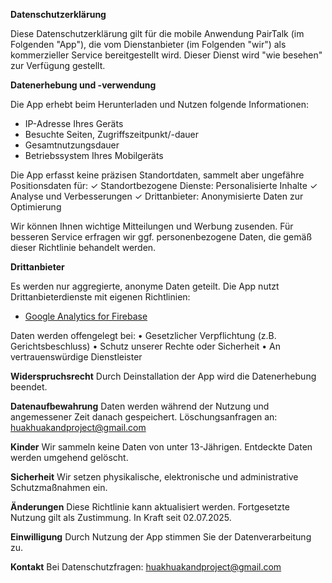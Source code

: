 **Datenschutzerklärung**

Diese Datenschutzerklärung gilt für die mobile Anwendung PairTalk (im Folgenden "App"), die vom Dienstanbieter (im Folgenden "wir") als kommerzieller Service bereitgestellt wird. Dieser Dienst wird "wie besehen" zur Verfügung gestellt.

**Datenerhebung und -verwendung**

Die App erhebt beim Herunterladen und Nutzen folgende Informationen:
- IP-Adresse Ihres Geräts
- Besuchte Seiten, Zugriffszeitpunkt/-dauer
- Gesamtnutzungsdauer
- Betriebssystem Ihres Mobilgeräts

Die App erfasst keine präzisen Standortdaten, sammelt aber ungefähre Positionsdaten für:
✓ Standortbezogene Dienste: Personalisierte Inhalte
✓ Analyse und Verbesserungen
✓ Drittanbieter: Anonymisierte Daten zur Optimierung

Wir können Ihnen wichtige Mitteilungen und Werbung zusenden. Für besseren Service erfragen wir ggf. personenbezogene Daten, die gemäß dieser Richtlinie behandelt werden.

**Drittanbieter**

Es werden nur aggregierte, anonyme Daten geteilt. Die App nutzt Drittanbieterdienste mit eigenen Richtlinien:
- [Google Analytics for Firebase](https://firebase.google.com/support/privacy)

Daten werden offengelegt bei:
• Gesetzlicher Verpflichtung (z.B. Gerichtsbeschluss)
• Schutz unserer Rechte oder Sicherheit
• An vertrauenswürdige Dienstleister

**Widerspruchsrecht**
Durch Deinstallation der App wird die Datenerhebung beendet.

**Datenaufbewahrung**
Daten werden während der Nutzung und angemessener Zeit danach gespeichert. Löschungsanfragen an: huakhuakandproject@gmail.com

**Kinder**
Wir sammeln keine Daten von unter 13-Jährigen. Entdeckte Daten werden umgehend gelöscht.

**Sicherheit**
Wir setzen physikalische, elektronische und administrative Schutzmaßnahmen ein.

**Änderungen**
Diese Richtlinie kann aktualisiert werden. Fortgesetzte Nutzung gilt als Zustimmung. In Kraft seit 02.07.2025.

**Einwilligung**
Durch Nutzung der App stimmen Sie der Datenverarbeitung zu.

**Kontakt**
Bei Datenschutzfragen: huakhuakandproject@gmail.com
